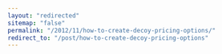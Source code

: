 ```yaml
---
layout: "redirected"
sitemap: "false"
permalink: "/2012/11/how-to-create-decoy-pricing-options/"
redirect_to: "/post/how-to-create-decoy-pricing-options"
---
```




